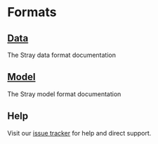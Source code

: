 # Formats

## [Data](/formats/data.md)

The Stray data format documentation

## [Model](/formats/model.md)

The Stray model format documentation

## Help

Visit our [issue tracker](https://github.com/StrayRobots/issues) for help and direct support.